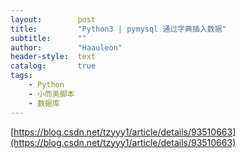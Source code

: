 ```yaml
---
layout:        post
title:         "Python3 | pymysql 通过字典插入数据"
subtitle:      ""
author:        "Haauleon"
header-style:  text
catalog:       true
tags:
    - Python
    - 小而美脚本
    - 数据库
---
```


[https://blog.csdn.net/tzyyy1/article/details/93510663](https://blog.csdn.net/tzyyy1/article/details/93510663)